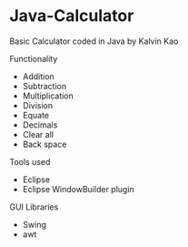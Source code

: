 # Java-Calculator
Basic Calculator coded in Java by Kalvin Kao

Functionality
- Addition
- Subtraction
- Multiplication
- Division
- Equate
- Decimals
- Clear all
- Back space

Tools used
- Eclipse
- Eclipse WindowBuilder plugin

GUI Libraries
- Swing
- awt